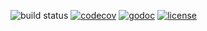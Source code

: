 
![build status](https://travis-ci.org/prprprus/ds.svg?branch=master)
[![codecov](https://codecov.io/gh/prprprus/ds/branch/master/graph/badge.svg)](https://codecov.io/gh/prprprus/ds)
[![godoc](https://img.shields.io/badge/godoc-godoc-blue.svg)](https://godoc.org/github.com/prprprus/scheduler)
[![license](https://img.shields.io/badge/license-license-yellow.svg)](https://github.com/prprprus/scheduler/blob/master/LICENSE)
